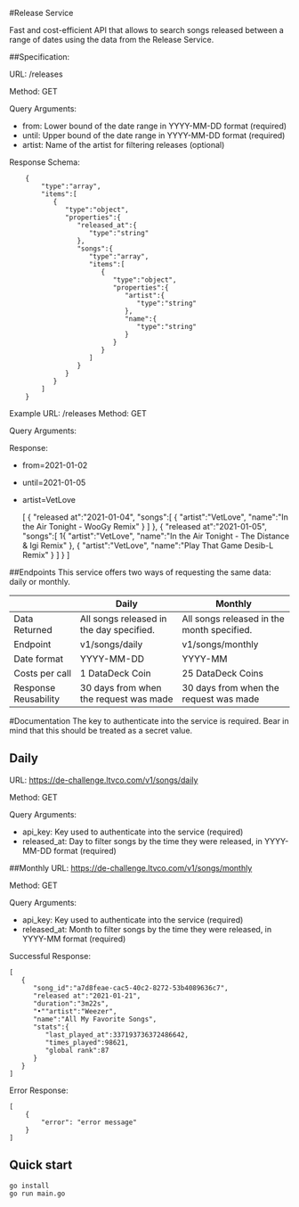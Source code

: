 #Release Service

Fast and cost-efficient API that allows to search songs released between a range of dates using the data from the Release Service. 

##Specification:

URL: /releases 

Method: GET 

Query Arguments:
- from: Lower bound of the date range in YYYY-MM-DD format (required) 
- until: Upper bound of the date range in YYYY-MM-DD format (required) 
- artist: Name of the artist for filtering releases (optional)

Response Schema:

        {
            "type":"array",
            "items":[
               {
                  "type":"object",
                  "properties":{
                     "released_at":{
                        "type":"string"
                     },
                     "songs":{
                        "type":"array",
                        "items":[
                           {
                              "type":"object",
                              "properties":{
                                 "artist":{
                                    "type":"string"
                                 },
                                 "name":{
                                    "type":"string"
                                 }
                              }
                           }
                        ]
                     }
                  }
               }
            ]
        }
        
Example 
URL: /releases 
Method: GET 

Query Arguments:

Response:
- from=2021-01-02
- until=2021-01-05
- artist=VetLove
    
 
    [
       {
          "released at":"2021-01-04",
          "songs":[
             {
                "artist":"VetLove",
                "name":"In the Air Tonight - WooGy Remix"
             }
          ]
       },
       {
          "released at":"2021-01-05",
          "songs":[
             1{
                "artist":"VetLove",
                "name":"In the Air Tonight - The Distance & Igi Remix"
             },
             {
                "artist":"VetLove",
                "name":"Play That Game
    Desib-L Remix"
             }
          ]
       }
    ]      
        
##Endpoints
This service offers two ways of requesting the same data: daily or monthly.


 |                      | Daily                                     | Monthly                                    |
 | -------------------  | ----------------------------------------- | ------------------------------------------ |
 | Data Returned        | All songs released in the day specified.  | All songs released in the month specified. |
 | Endpoint             | v1/songs/daily                            | v1/songs/monthly                           |
 | Date format          | YYYY-MM-DD                                | YYYY-MM                                    |
 | Costs per call       | 1 DataDeck Coin                           | 25 DataDeck Coins                          |   
 | Response Reusability | 30 days from when the request was made    | 30 days from when the request was made     |

#Documentation
The key to authenticate into the service is required. Bear in mind that this should be treated as a secret value.

## Daily
URL: https://de-challenge.ltvco.com/v1/songs/daily 

Method: GET

Query Arguments:
- api_key: Key used to authenticate into the service (required)
- released_at: Day to filter songs by the time they were released, in YYYY-MM-DD format
(required)
 
##Monthly 
URL: https://de-challenge.ltvco.com/v1/songs/monthly 

Method: GET

Query Arguments:
- api_key: Key used to authenticate into the service (required)
- released_at: Month to filter songs by the time they were released, in YYYY-MM format
(required) 

Successful Response:

    [
       {
          "song_id":"a7d8feae-cac5-40c2-8272-53b4089636c7",
          "released at":"2021-01-21",
          "duration":"3m22s",
          "•""artist":"Weezer",
          "name":"All My Favorite Songs",
          "stats":{
             "last_played_at":337193736372486642,
             "times_played":98621,
             "global rank":87
          }
       }
    ]

Error Response:

    [
        {
            "error": "error message"
        }
    ]
    
## Quick start

    go install
    go run main.go    